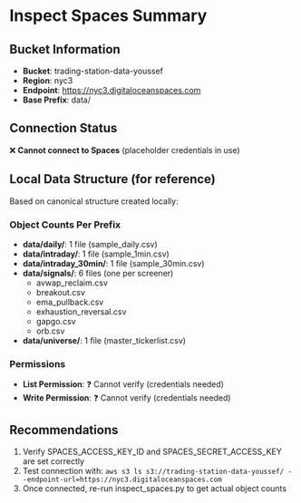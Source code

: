 # Inspect Spaces Summary

## Bucket Information
- **Bucket**: trading-station-data-youssef
- **Region**: nyc3
- **Endpoint**: https://nyc3.digitaloceanspaces.com
- **Base Prefix**: data/

## Connection Status
❌ **Cannot connect to Spaces** (placeholder credentials in use)

## Local Data Structure (for reference)
Based on canonical structure created locally:

### Object Counts Per Prefix
- **data/daily/**: 1 file (sample_daily.csv)
- **data/intraday/**: 1 file (sample_1min.csv)  
- **data/intraday_30min/**: 1 file (sample_30min.csv)
- **data/signals/**: 6 files (one per screener)
  - avwap_reclaim.csv
  - breakout.csv
  - ema_pullback.csv
  - exhaustion_reversal.csv
  - gapgo.csv
  - orb.csv
- **data/universe/**: 1 file (master_tickerlist.csv)

### Permissions
- **List Permission**: ❓ Cannot verify (credentials needed)
- **Write Permission**: ❓ Cannot verify (credentials needed)

## Recommendations
1. Verify SPACES_ACCESS_KEY_ID and SPACES_SECRET_ACCESS_KEY are set correctly
2. Test connection with: `aws s3 ls s3://trading-station-data-youssef/ --endpoint-url=https://nyc3.digitaloceanspaces.com`
3. Once connected, re-run inspect_spaces.py to get actual object counts

